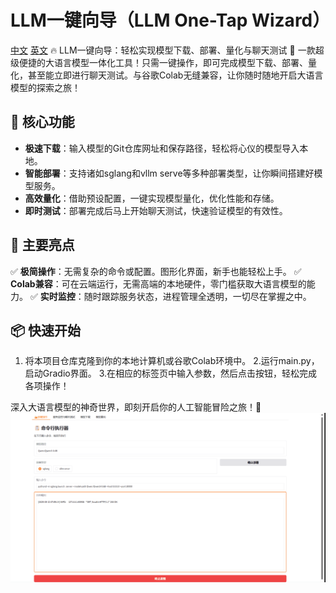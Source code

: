# LLM一键向导（LLM One-Tap Wizard）
[中文](README_ZH.md) [英文](README.md) 
🔥 LLM一键向导：轻松实现模型下载、部署、量化与聊天测试
🎉 一款超级便捷的大语言模型一体化工具！只需一键操作，即可完成模型下载、部署、量化，甚至能立即进行聊天测试。与谷歌Colab无缝兼容，让你随时随地开启大语言模型的探索之旅！

## 🌟 核心功能
- **极速下载**：输入模型的Git仓库网址和保存路径，轻松将心仪的模型导入本地。
- **智能部署**：支持诸如sglang和vllm serve等多种部署类型，让你瞬间搭建好模型服务。
- **高效量化**：借助预设配置，一键实现模型量化，优化性能和存储。
- **即时测试**：部署完成后马上开始聊天测试，快速验证模型的有效性。

## 🚀 主要亮点
✅ **极简操作**：无需复杂的命令或配置。图形化界面，新手也能轻松上手。
✅ **Colab兼容**：可在云端运行，无需高端的本地硬件，零门槛获取大语言模型的能力。
✅ **实时监控**：随时跟踪服务状态，进程管理全透明，一切尽在掌握之中。

## 📦 快速开始
1. 将本项目仓库克隆到你的本地计算机或谷歌Colab环境中。
2.运行main.py，启动Gradio界面。
3.在相应的标签页中输入参数，然后点击按钮，轻松完成各项操作！

深入大语言模型的神奇世界，即刻开启你的人工智能冒险之旅！🚀 
![screenshoot.gif](screenshoot.gif)
